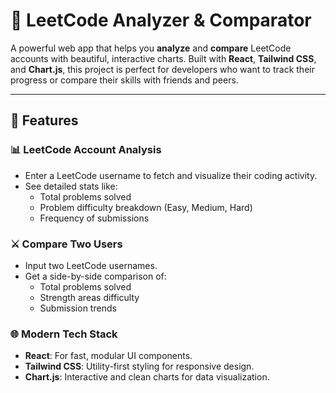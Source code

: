 # 🧠 LeetCode Analyzer & Comparator

A powerful web app that helps you **analyze** and **compare** LeetCode accounts with beautiful, interactive charts. Built with **React**, **Tailwind CSS**, and **Chart.js**, this project is perfect for developers who want to track their progress or compare their skills with friends and peers.

---

## 🚀 Features

### 📊 LeetCode Account Analysis
- Enter a LeetCode username to fetch and visualize their coding activity.
- See detailed stats like:
  - Total problems solved
  - Problem difficulty breakdown (Easy, Medium, Hard)
  - Frequency of submissions

### ⚔️ Compare Two Users
- Input two LeetCode usernames.
- Get a side-by-side comparison of:
  - Total problems solved
  - Strength areas difficulty
  - Submission trends

### 🌐 Modern Tech Stack
- **React**: For fast, modular UI components.
- **Tailwind CSS**: Utility-first styling for responsive design.
- **Chart.js**: Interactive and clean charts for data visualization.
